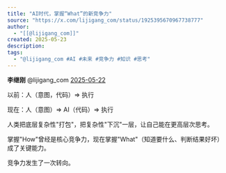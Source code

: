```yaml
---
title: "AI时代，掌握“What”的新竞争力"
source: "https://x.com/lijigang_com/status/1925395670967738777"
author:
  - "[[@lijigang_com]]"
created: 2025-05-23
description:
tags:
  - "@lijigang_com #AI #未来 #竞争力 #知识 #思考"
---
```

**李继刚** @lijigang\_com [2025-05-22](https://x.com/lijigang_com/status/1925395670967738777)

以前：人（意图，代码）⇒ 执行

现在：人（意图）⇒ AI（代码）⇒ 执行

人类把底层复杂性"打包"，把复杂性"下沉"一层，让自己能在更高层次思考。

掌握"How"曾经是核心竞争力，现在掌握"What"（知道要什么、判断结果好坏）成了关键能力。

竞争力发生了一次转向。